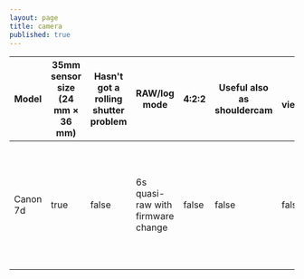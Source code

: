 ```yaml
---
layout: page
title: camera
published: true
---
```

| Model |35mm sensor size (24 mm × 36 mm) 	|  Hasn't got a rolling shutter problem 	|   RAW/log mode	| 4:2:2 |    Useful also as shouldercam	|  Real viewfinder | Can be wifi controled with Android tablet | Price 	| Lens mount | pros | cons |
| --- | --- | --- | --- | --- | --- | --- | --- | --- | --- | --- | --- |
|   Canon 7d	|true   	|false   	|  6s quasi-raw with firmware change 	| false | false  |false	| false (but there is usb way) | good | Canon EF/EF-S |  | old, can't really be considered HD (due to crappy h.264 recording format), no canon audio inputs. |
